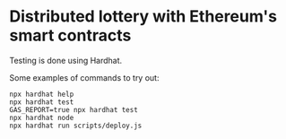 # Distributed lottery with Ethereum's smart contracts

Testing is done using Hardhat.

Some examples of commands to try out:

```shell
npx hardhat help
npx hardhat test
GAS_REPORT=true npx hardhat test
npx hardhat node
npx hardhat run scripts/deploy.js
```
